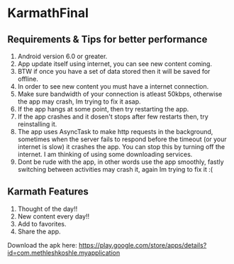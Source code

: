 # KarmathFinal

## Requirements & Tips for better performance
1. Android version 6.0 or greater.
2. App update itself using internet, you can see new content coming.
3. BTW if once you have a set of data stored then it will be saved for offline.
4. In order to see new content you must have a internet connection.
5. Make sure bandwidth of your connection is atleast 50kbps, otherwise the app may crash, Im trying to fix it asap.
6. If the app hangs at some point, then try restarting the app.
7. If the app crashes and it dosen't stops after few restarts then, try reinstalling it.
8. The app uses AsyncTask to make http requests in the background, sometimes when the server fails to respond before the timeout (or your internet is slow) it crashes the app. You can stop this by turning off the internet. I am thinking of using some downloading services.
9. Dont be rude with the app, in other words use the app smoothly, fastly switching between activities may crash it, again Im trying to fix it :(

## Karmath Features
1. Thought of the day!!
2. New content every day!!
3. Add to favorites.
4. Share the app.

Download the apk here: https://play.google.com/store/apps/details?id=com.methleshkoshle.myapplication

